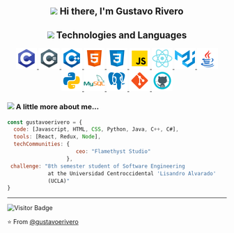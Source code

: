 <h2 align="center"><img src="https://media.giphy.com/media/EzNwZBbRMFW01B4Cvu/giphy.gif" width="35"> Hi there, I'm Gustavo Rivero</h2>

<h2 align="center"><img src="https://media.giphy.com/media/WFZvB7VIXBgiz3oDXE/giphy.gif" width="25"/> Technologies and Languages</h2>

<p align="center">
  <a href="https://docs.microsoft.com/en-us/cpp/c-language/?view=msvc-160">
    <img src="https://github.com/gustavoerivero/gustavoerivero/blob/main/assets/icons/c.png" alt="C"/>
  </a>
  <a href="https://www.w3schools.com/cs/index.php">
    <img src="https://github.com/gustavoerivero/gustavoerivero/blob/main/assets/icons/csharp.png" alt="C#"/>
  </a>
  <a href="https://www.w3schools.com/cpp/">
    <img src="https://github.com/gustavoerivero/gustavoerivero/blob/main/assets/icons/c%2B%2B.png" alt="C++"/>
  </a>
  <a href="https://www.w3schools.com/html/">
    <img src="https://github.com/gustavoerivero/gustavoerivero/blob/main/assets/icons/html5.png" alt="HTML"/>
  </a>
  <a href="https://www.w3schools.com/css/">
    <img src="https://github.com/gustavoerivero/gustavoerivero/blob/main/assets/icons/css.png" alt="CSS"/>
  </a>
  <a href="https://developer.mozilla.org/es/docs/Web/JavaScript">
    <img src="https://github.com/gustavoerivero/gustavoerivero/blob/main/assets/icons/javascript.png" alt="JavaScript"/>
  </a>
  <a href="https://reactjs.org/">
    <img src="https://github.com/gustavoerivero/gustavoerivero/blob/main/assets/icons/react.png" alt="React.js"/>
  </a>
  <a href="https://material-ui.com/">
    <img src="https://github.com/gustavoerivero/gustavoerivero/blob/main/assets/icons/material-ui.png" alt="Material-UI"/>
  </a>
  <a href="https://www.java.com/">
    <img src="https://github.com/gustavoerivero/gustavoerivero/blob/main/assets/icons/java.png" alt="Java"/>
  </a>
  <a href="https://www.python.org/">
    <img src="https://github.com/gustavoerivero/gustavoerivero/blob/main/assets/icons/python.png" alt="Python"/>
  </a>
  <a href="https://www.mysql.com/">
    <img src="https://github.com/gustavoerivero/gustavoerivero/blob/main/assets/icons/mysql.png" alt="MySQL"/>
  </a>
  <a href="https://www.postgresql.org/">
    <img src="https://github.com/gustavoerivero/gustavoerivero/blob/main/assets/icons/postgresql.png" alt="PostgreSQL"/>
  </a>
  <a href="https://git-scm.com/">
    <img src="https://github.com/gustavoerivero/gustavoerivero/blob/main/assets/icons/git.png" alt="Git"/>
  </a>
  <a href="https://github.com/">
    <img src="https://github.com/gustavoerivero/gustavoerivero/blob/main/assets/icons/github.png" alt="GitHub"/>
  </a>
</p>


<h3><img src="https://media.giphy.com/media/J5dm29T4xgwyEnUYYc/giphy.gif" width="25"/> A little more about me...</h3>

```javascript
const gustavoerivero = {
  code: [Javascript, HTML, CSS, Python, Java, C++, C#],
  tools: [React, Redux, Node],
  techCommunities: {
                      ceo: "Flamethyst Studio"
                   },
 challenge: "8th semester student of Software Engineering 
             at the Universidad Centroccidental 'Lisandro Alvarado' 
             (UCLA)"
}
```

---

![Visitor Badge](https://visitor-badge.laobi.icu/badge?page_id=gustavoerivero.gustavoerivero)

⭐️ From [@gustavoerivero](https://github.com/gustavoerivero)
